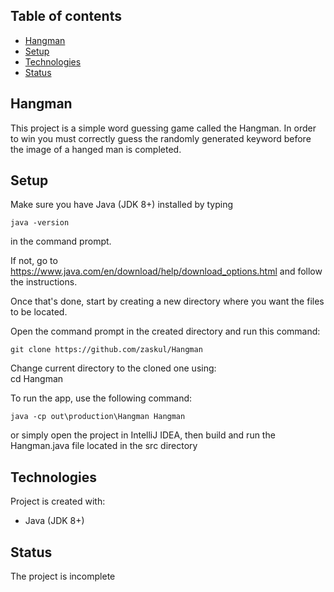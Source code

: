## Table of contents
* [Hangman](#Hangman)
* [Setup](#setup)
* [Technologies](#technologies)
* [Status](#status)

## Hangman
This project is a simple word guessing game called the Hangman. In order to win you must correctly guess the randomly generated keyword before the image of a hanged man is completed.

## Setup
Make sure you have Java (JDK 8+) installed by typing

    java -version

in the command prompt.

If not, go to https://www.java.com/en/download/help/download_options.html and follow the instructions.

Once that's done, start by creating a new directory where you want the files to be located.

Open the command prompt in the created directory and run this command:

    git clone https://github.com/zaskul/Hangman

Change current directory to the cloned one using:  
    cd Hangman

To run the app, use the following command:

    java -cp out\production\Hangman Hangman

or simply open the project in IntelliJ IDEA, then build and run the Hangman.java file located in the src directory

## Technologies
Project is created with:
* Java (JDK 8+)

## Status
The project is incomplete